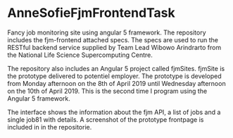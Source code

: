 # AnneSofieFjmFrontendTask
Fancy job monitoring site using angular 5 framework. The repository includes the fjm-frontend attached specs. The specs are used to run the RESTful backend service supplied by Team Lead Wibowo Arindrarto from the National Life Science Supercomputing Centre.

The repository also includes an Angular 5 project called fjmSites. fjmSite is the prototype delivered to potentiel employer. The prototype is developed from Monday afternoon on the 8th of April 2019 until Wednesday afternoon on the 10th of April 2019. This is the second time I program using the Angular 5 framework.  

The interface shows the information about the fjm API, a list of jobs and a single job81 with details. A screenshot of the prototype frontpage is included in in the repositorie. 